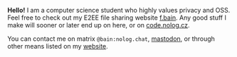 **Hello!** I am a computer science student who highly values privacy and OSS.
Feel free to check out my E2EE file sharing website [f.bain](https://f.bain.cz/). Any good stuff 
I make will sooner or later end up on here, or on [code.nolog.cz](https://code.nolog.cz/bain).

You can contact me on matrix `@bain:nolog.chat`, [mastodon](https://witter.cz/@bain), 
or through other means listed on my [website](https://bain.cz/).

